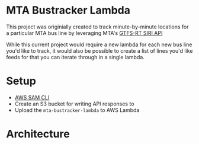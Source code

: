 # MTA Bustracker Lambda
This project was originially created to track minute-by-minute locations for a particular MTA bus line by leveraging MTA's [GTFS-RT SIRI API](https://api.prod.obanyc.com/wiki/Developers/GTFSRt)

While this current project would require a new lambda for each new bus line you'd like to track, it would also be possible to create a list of lines you'd like feeds for that you can iterate through in a single lambda.

# Setup
- [AWS SAM CLI](https://docs.aws.amazon.com/serverless-application-model/latest/developerguide/serverless-sam-cli-install.html)
- Create an S3 bucket for writing API responses to
- Upload the `mta-bustracker-lambda` to AWS Lambda

# Architecture

